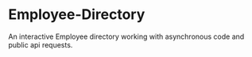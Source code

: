 # Employee-Directory
 An interactive Employee directory working with asynchronous code and public api requests.
